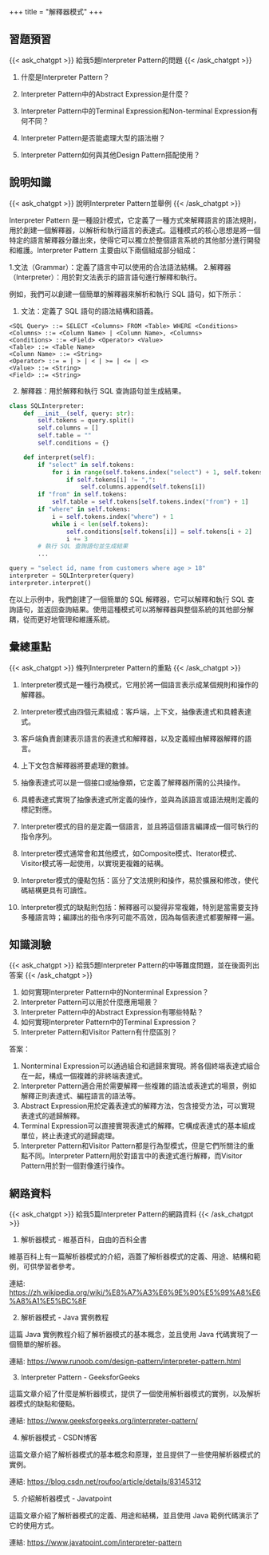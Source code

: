 +++
title = "解釋器模式"
+++
## 習題預習
{{< ask_chatgpt >}}
給我5題Interpreter Pattern的問題
{{< /ask_chatgpt >}}



1. 什麼是Interpreter Pattern？

2. Interpreter Pattern中的Abstract Expression是什麼？

3. Interpreter Pattern中的Terminal Expression和Non-terminal Expression有何不同？

4. Interpreter Pattern是否能處理大型的語法樹？

5. Interpreter Pattern如何與其他Design Pattern搭配使用？   

## 說明知識
{{< ask_chatgpt >}}
說明Interpreter Pattern並舉例
{{< /ask_chatgpt >}}



Interpreter Pattern 是一種設計模式，它定義了一種方式來解釋語言的語法規則，用於創建一個解釋器，以解析和執行語言的表達式。這種模式的核心思想是將一個特定的語言解釋器分離出來，使得它可以獨立於整個語言系統的其他部分進行開發和維護。Interpreter Pattern 主要由以下兩個組成部分組成：

1.文法（Grammar）：定義了語言中可以使用的合法語法結構。
2.解釋器（Interpreter）：用於對文法表示的語言語句進行解釋和執行。

例如，我們可以創建一個簡單的解釋器來解析和執行 SQL 語句，如下所示：

1. 文法：定義了 SQL 語句的語法結構和語義。

```
<SQL Query> ::= SELECT <Columns> FROM <Table> WHERE <Conditions>
<Columns> ::= <Column Name> | <Column Name>, <Columns>
<Conditions> ::= <Field> <Operator> <Value>
<Table> ::= <Table Name>
<Column Name> ::= <String>
<Operator> ::= = | > | < | >= | <= | <>
<Value> ::= <String>
<Field> ::= <String>
```

2. 解釋器：用於解釋和執行 SQL 查詢語句並生成結果。

```python
class SQLInterpreter:
    def __init__(self, query: str):
        self.tokens = query.split()
        self.columns = []
        self.table = ""
        self.conditions = {}

    def interpret(self):
        if "select" in self.tokens:
            for i in range(self.tokens.index("select") + 1, self.tokens.index("from")):
                if self.tokens[i] != ",":
                    self.columns.append(self.tokens[i])
        if "from" in self.tokens:
            self.table = self.tokens[self.tokens.index("from") + 1]
        if "where" in self.tokens:
            i = self.tokens.index("where") + 1
            while i < len(self.tokens):
                self.conditions[self.tokens[i]] = self.tokens[i + 2]
                i += 3
        # 執行 SQL 查詢語句並生成結果
        ...

query = "select id, name from customers where age > 18"
interpreter = SQLInterpreter(query)
interpreter.interpret()
```

在以上示例中，我們創建了一個簡單的 SQL 解釋器，它可以解釋和執行 SQL 查詢語句，並返回查詢結果。使用這種模式可以將解釋器與整個系統的其他部分解耦，從而更好地管理和維護系統。   

## 彙總重點
{{< ask_chatgpt >}}
條列Interpreter Pattern的重點
{{< /ask_chatgpt >}}



1. Interpreter模式是一種行為模式，它用於將一個語言表示成某個規則和操作的解釋器。

2. Interpreter模式由四個元素組成：客戶端，上下文，抽像表達式和具體表達式。

3. 客戶端負責創建表示語言的表達式和解釋器，以及定義經由解釋器解釋的語言。

4. 上下文包含解釋器將要處理的數據。

5. 抽像表達式可以是一個接口或抽像類，它定義了解釋器所需的公共操作。

6. 具體表達式實現了抽像表達式所定義的操作，並與為該語言或語法規則定義的標記對應。

7. Interpreter模式的目的是定義一個語言，並且將這個語言編譯成一個可執行的指令序列。

8. Interpreter模式通常會和其他模式，如Composite模式、Iterator模式、Visitor模式等一起使用，以實現更複雜的結構。

9. Interpreter模式的優點包括：區分了文法規則和操作，易於擴展和修改，使代碼結構更具有可讀性。

10. Interpreter模式的缺點則包括：解釋器可以變得非常複雜，特別是當需要支持多種語言時；編譯出的指令序列可能不高效，因為每個表達式都要解釋一遍。   

## 知識測驗
{{< ask_chatgpt >}}
給我5題Interpreter Pattern的中等難度問題，並在後面列出答案
{{< /ask_chatgpt >}}



1. 如何實現Interpreter Pattern中的Nonterminal Expression？
2. Interpreter Pattern可以用於什麼應用場景？
3. Interpreter Pattern中的Abstract Expression有哪些特點？
4. 如何實現Interpreter Pattern中的Terminal Expression？
5. Interpreter Pattern和Visitor Pattern有什麼區別？

答案：

1. Nonterminal Expression可以通過組合和遞歸來實現。將各個終端表達式組合在一起，構成一個複雜的非終端表達式。
2. Interpreter Pattern適合用於需要解釋一些複雜的語法或表達式的場景，例如解釋正則表達式、編程語言的語法等。
3. Abstract Expression用於定義表達式的解釋方法，包含接受方法，可以實現表達式的遞歸解釋。
4. Terminal Expression可以直接實現表達式的解釋。它構成表達式的基本組成單位，終止表達式的遞歸處理。
5. Interpreter Pattern和Visitor Pattern都是行為型模式，但是它們所關注的重點不同。Interpreter Pattern用於對語言中的表達式進行解釋，而Visitor Pattern用於對一個對像進行操作。   

## 網路資料
{{< ask_chatgpt >}}
給我5篇Interpreter Pattern的網路資料
{{< /ask_chatgpt >}}



1. 解析器模式 - 維基百科，自由的百科全書

維基百科上有一篇解析器模式的介紹，涵蓋了解析器模式的定義、用途、結構和範例，可供學習者參考。

連結: https://zh.wikipedia.org/wiki/%E8%A7%A3%E6%9E%90%E5%99%A8%E6%A8%A1%E5%BC%8F

2. 解析器模式 - Java 實例教程

這篇 Java 實例教程介紹了解析器模式的基本概念，並且使用 Java 代碼實現了一個簡單的解析器。

連結: https://www.runoob.com/design-pattern/interpreter-pattern.html

3. Interpreter Pattern - GeeksforGeeks

這篇文章介紹了什麼是解析器模式，提供了一個使用解析器模式的實例，以及解析器模式的缺點和優點。

連結: https://www.geeksforgeeks.org/interpreter-pattern/

4. 解析器模式 - CSDN博客

這篇文章介紹了解析器模式的基本概念和原理，並且提供了一些使用解析器模式的實例。

連結: https://blog.csdn.net/roufoo/article/details/83145312

5. 介紹解析器模式 - Javatpoint

這篇文章介紹了解析器模式的定義、用途和結構，並且使用 Java 範例代碼演示了它的使用方式。

連結: https://www.javatpoint.com/interpreter-pattern   

